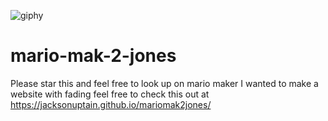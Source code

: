 ![giphy](https://user-images.githubusercontent.com/111402072/213894664-d741a1a0-dd90-44e1-a405-4c2148a62e91.gif)
# mario-mak-2-jones
Please star this and feel free to look up on mario maker
I wanted to make a website with fading feel free to check this out at  https://jacksonuptain.github.io/mariomak2jones/

